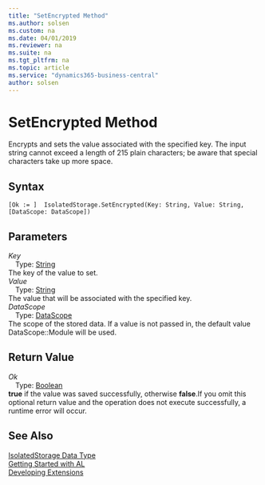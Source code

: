 ```yaml
---
title: "SetEncrypted Method"
ms.author: solsen
ms.custom: na
ms.date: 04/01/2019
ms.reviewer: na
ms.suite: na
ms.tgt_pltfrm: na
ms.topic: article
ms.service: "dynamics365-business-central"
author: solsen
---
```

[//]: # (START>DO_NOT_EDIT)
[//]: # (IMPORTANT:Do not edit any of the content between here and the END>DO_NOT_EDIT.)
[//]: # (Any modifications should be made in the .xml files in the ModernDev repo.)
# SetEncrypted Method
Encrypts and sets the value associated with the specified key. The input string cannot exceed a length of 215 plain characters; be aware that special characters take up more space.


## Syntax
```
[Ok := ]  IsolatedStorage.SetEncrypted(Key: String, Value: String, [DataScope: DataScope])
```
## Parameters
*Key*  
&emsp;Type: [String](../string/string-data-type.md)  
The key of the value to set.  
*Value*  
&emsp;Type: [String](../string/string-data-type.md)  
The value that will be associated with the specified key.  
*DataScope*  
&emsp;Type: [DataScope](../datascope/datascope-option.md)  
The scope of the stored data. If a value is not passed in, the default value DataScope::Module will be used.  


## Return Value
*Ok*  
&emsp;Type: [Boolean](../boolean/boolean-data-type.md)  
**true** if the value was saved successfully, otherwise **false**.If you omit this optional return value and the operation does not execute successfully, a runtime error will occur.    


[//]: # (IMPORTANT: END>DO_NOT_EDIT)
## See Also
[IsolatedStorage Data Type](isolatedstorage-data-type.md)  
[Getting Started with AL](../../devenv-get-started.md)  
[Developing Extensions](../../devenv-dev-overview.md)